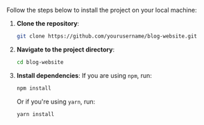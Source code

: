 Follow the steps below to install the project on your local machine:

1. **Clone the repository**:
    ```bash
    git clone https://github.com/yourusername/blog-website.git
    ```

2. **Navigate to the project directory**:
    ```bash
    cd blog-website
    ```

3. **Install dependencies**:
    If you are using `npm`, run:
    ```bash
    npm install
    ```
    Or if you're using `yarn`, run:
    ```bash
    yarn install
    ```
